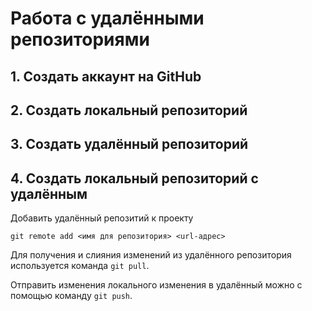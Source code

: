 # Работа с удалёнными репозиториями

## 1. Cоздать аккаунт на GitHub
## 2. Cоздать локальный репозиторий
## 3. Создать удалённый репозиторий
## 4. Cоздать локальный репозиторий с удалённым

Добавить удалённый репозитий к проекту
```
git remote add <имя для репозитория> <url-адрес>
```
Для получения и слияния изменений из удалённого репозитория используется команда `git pull`.

Отправить изменения локального изменения в удалённый можно с помощью команду `git push`.
